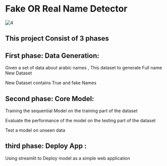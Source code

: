 # Fake OR Real Name Detector



![4](https://user-images.githubusercontent.com/77882036/206884354-0f6dd5cc-b1ef-4a26-9007-1647243d1b44.PNG)

## This project Consist of 3 phases
## First phase: Data Generation:
 Given a set of data about arabic names , This dataset  to generate Full name New Dataset
  
  
  
  
  New Dataset contains True and fake Names
  
  
## Second phase: Core Model:
Training the sequential Model on the training part of the dataset



Evaluate the performance of the model on the testing part of the dataset


Test a model on unseen data


## third phase: Deploy App :


Using streamlit to Deploy model as a simple web application







